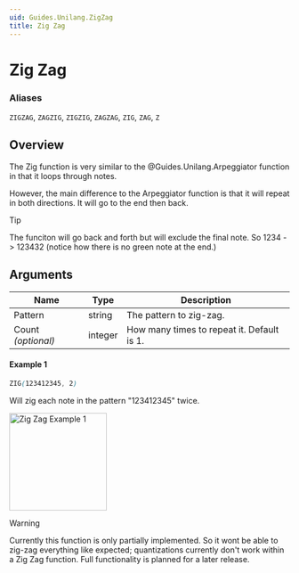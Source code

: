 ```yaml
---
uid: Guides.Unilang.ZigZag
title: Zig Zag
---
```


# Zig Zag
### Aliases
`ZIGZAG`, `ZAGZIG`, `ZIGZIG`, `ZAGZAG`, `ZIG`, `ZAG`, `Z`

## Overview
The Zig function is very similar to the @Guides.Unilang.Arpeggiator function in that it loops through notes.

However, the main difference to the Arpeggiator function is that it will repeat in both directions. It will go to the end then back.

> [!TIP]
> The funciton will go back and forth but will exclude the final note. So 1234 -> 123432 (notice how there is no green note at the end.)

## Arguments
| Name               | Type        | Description                                |
| ------------------ | ----------- | ------------------------------------------ |
| Pattern            | string      | The pattern to zig-zag.                    |
| Count *(optional)* | integer     | How many times to repeat it. Default is 1. |

#### Example 1
```css
ZIG(123412345, 2)
```
Will zig each note in the pattern "123412345" twice.

<img src="/images/unilang_examples/zigzag/example1.png" alt="Zig Zag Example 1" style="width:175px;"/>

> [!WARNING]
> Currently this function is only partially implemented. So it wont be able to zig-zag everything like expected; quantizations currently don't work within a Zig Zag function. Full functionality is planned for a later release.